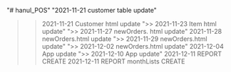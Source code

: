 "# hanul_POS" 
"2021-11-21 customer table update" 
>> 2021-11-21 Customer html update
">> 2021-11-23 Item html update" 
">> 2021-11-27 newOrders. html update" 
>> 2021-11-28 newOrders.html update
">> 2021-11-29 newOrders.html update" 
">> 2021-12-02 newOrders.html update" 
>> 2021-12-04 App update
">> 2021-12-10 App update" 
>> 2021-12-11 REPORT  CREATE
>> 2021-12-11 REPORT monthLists CREATE
